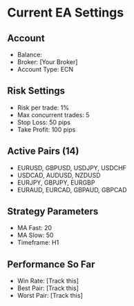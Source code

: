 ﻿# Current EA Settings

## Account
- Balance: 
- Broker: [Your Broker]
- Account Type: ECN

## Risk Settings
- Risk per trade: 1%
- Max concurrent trades: 5
- Stop Loss: 50 pips
- Take Profit: 100 pips

## Active Pairs (14)
- EURUSD, GBPUSD, USDJPY, USDCHF
- USDCAD, AUDUSD, NZDUSD
- EURJPY, GBPJPY, EURGBP
- EURAUD, EURCAD, GBPAUD, GBPCAD

## Strategy Parameters
- MA Fast: 20
- MA Slow: 50
- Timeframe: H1

## Performance So Far
- Win Rate: [Track this]
- Best Pair: [Track this]
- Worst Pair: [Track this]
